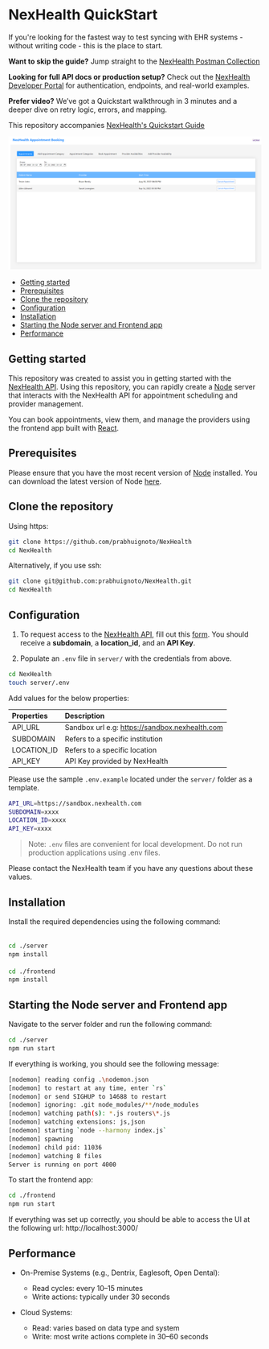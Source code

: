 <h1>NexHealth QuickStart</h1>

If you're looking for the fastest way to test syncing with EHR systems - without writing code - this is the place to start.

**Want to skip the guide?**
Jump straight to the [NexHealth Postman Collection](https://docs.nexhealth.com/reference/introduction)

**Looking for full API docs or production setup?**
Check out the [NexHealth Developer Portal](https://developers.nexhealth.com/signup) for authentication, endpoints, and real-world examples.

**Prefer video?**
We’ve got a Quickstart walkthrough in 3 minutes and a deeper dive on retry logic, errors, and mapping.

This repository accompanies [NexHealth's Quickstart Guide](https://developers.nexhealth.com/signup)

![app](frontend-app.png)

- [Getting started](#getting-started)
- [Prerequisites](#prerequisites)
- [Clone the repository](#clone-the-repository)
- [Configuration](#configuration)
- [Installation](#installation)
- [Starting the Node server and Frontend app](#starting-the-node-server-and-frontend-app)
- [Performance](#performance)

## Getting started

This repository was created to assist you in getting started with the [NexHealth API](https://docs.nexhealth.com/reference/introduction).
Using this repository, you can rapidly create a [Node](https://nodejs.org/en/) server that interacts with the NexHealth API for appointment scheduling and provider management.

You can book appointments, view them, and manage the providers using the frontend app built with [React](https://facebook.github.io/react/).

## Prerequisites

Please ensure that you have the most recent version of [Node](https://nodejs.org/en/) installed. You can download the latest version of Node [here](https://nodejs.org/en/download/).

## Clone the repository

Using https:

```sh
git clone https://github.com/prabhuignoto/NexHealth
cd NexHealth
```

Alternatively, if you use ssh:

```sh
git clone git@github.com:prabhuignoto/NexHealth.git
cd NexHealth
```

## Configuration

1. To request access to the [NexHealth API](https://docs.nexhealth.com/reference/introduction), fill out this [form](https://www.nexhealth.com/api-request/request-access). You should receive a **subdomain**, a **location_id**, and an **API Key**.

2. Populate an `.env` file in `server/` with the credentials from above.

```sh
cd NexHealth
touch server/.env
```

Add values for the below properties:

| Properties  | Description                                                     |
| :---------- | :-------------------------------------------------------------- |
| API_URL     | Sandbox url e.g: https://sandbox.nexhealth.com |
| SUBDOMAIN   | Refers to a specific institution                                |
| LOCATION_ID | Refers to a specific location                                   |
| API_KEY     | API Key provided by NexHealth                                   |

Please use the sample `.env.example` located under the `server/` folder as a template.

```sh
API_URL=https://sandbox.nexhealth.com
SUBDOMAIN=xxxx
LOCATION_ID=xxxx
API_KEY=xxxx
```

> Note: `.env` files are convenient for local development. Do not run production applications using .env files.

Please contact the NexHealth team if you have any questions about these values.

## Installation

Install the required dependencies using the following command:

```sh

cd ./server
npm install

cd ./frontend
npm install

```

## Starting the Node server and Frontend app

Navigate to the server folder and run the following command:

```sh
cd ./server
npm run start
```

If everything is working, you should see the following message:

```sh
[nodemon] reading config .\nodemon.json
[nodemon] to restart at any time, enter `rs`
[nodemon] or send SIGHUP to 14688 to restart
[nodemon] ignoring: .git node_modules/**/node_modules
[nodemon] watching path(s): *.js routers\*.js
[nodemon] watching extensions: js,json
[nodemon] starting `node --harmony index.js`
[nodemon] spawning
[nodemon] child pid: 11036
[nodemon] watching 8 files
Server is running on port 4000
```

To start the frontend app:

```sh
cd ./frontend
npm run start
```

If everything was set up correctly, you should be able to access the UI at the following url: http://localhost:3000/

## Performance

- On-Premise Systems (e.g., Dentrix, Eaglesoft, Open Dental): 
  - Read cycles: every 10–15 minutes
  - Write actions: typically under 30 seconds

- Cloud Systems:
  - Read: varies based on data type and system
  - Write: most write actions complete in 30–60 seconds
